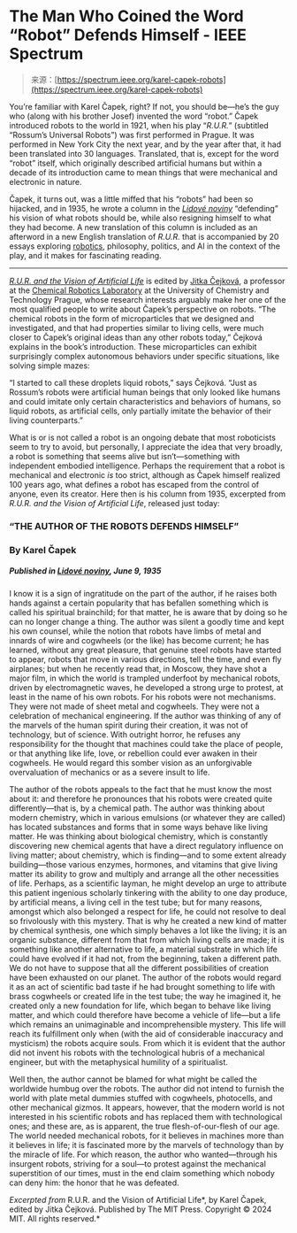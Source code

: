 <!--yml
category: 未分类
date: 2024-05-27 15:01:41
-->

# The Man Who Coined the Word “Robot” Defends Himself - IEEE Spectrum

> 来源：[https://spectrum.ieee.org/karel-capek-robots](https://spectrum.ieee.org/karel-capek-robots)

You’re familiar with Karel Čapek, right? If not, you should be—he’s the guy who (along with his brother Josef) invented the word “robot.” Čapek introduced robots to the world in 1921, when his play “*R.U.R.*” (subtitled “Rossum’s Universal Robots”) was first performed in Prague. It was performed in New York City the next year, and by the year after that, it had been translated into 30 languages. Translated, that is, except for the word “robot” itself, which originally described artificial humans but within a decade of its introduction came to mean things that were mechanical and electronic in nature.

Čapek, it turns out, was a little miffed that his “robots” had been so hijacked, and in 1935, he wrote a column in the [*Lidové noviny*](https://www.lidovky.cz/) “defending” his vision of what robots should be, while also resigning himself to what they had become. A new translation of this column is included as an afterword in a new English translation of *R.U.R.* that is accompanied by 20 essays exploring [robotics](https://spectrum.ieee.org/topic/robotics/), philosophy, politics, and AI in the context of the play, and it makes for fascinating reading.

* * *

*[R.U.R. and the Vision of Artificial Life](https://mitpress.mit.edu/9780262544504/ir-u-r-iand-the-vision-of-artificial-life/)* is edited by [Jitka Čejková](https://droplets.vscht.cz/people/cejkova), a professor at the [Chemical Robotics Laboratory](https://chobotix.cz/) at the University of Chemistry and Technology Prague, whose research interests arguably make her one of the most qualified people to write about Čapek’s perspective on robots. “The chemical robots in the form of microparticles that we designed and investigated, and that had properties similar to living cells, were much closer to Čapek’s original ideas than any other robots today,” Čejková explains in the book’s introduction. These microparticles can exhibit surprisingly complex autonomous behaviors under specific situations, like solving simple mazes:

“I started to call these droplets liquid robots,” says Čejková. “Just as Rossum’s robots were artificial human beings that only looked like humans and could imitate only certain characteristics and behaviors of humans, so liquid robots, as artificial cells, only partially imitate the behavior of their living counterparts.”

What is or is not called a robot is an ongoing debate that most roboticists seem to try to avoid, but personally, I appreciate the idea that very broadly, a robot is something that seems alive but isn’t—something with independent embodied intelligence. Perhaps the requirement that a robot is mechanical and electronic *is* too strict, although as Čapek himself realized 100 years ago, what defines a robot has escaped from the control of anyone, even its creator. Here then is his column from 1935, excerpted from *R.U.R. and the Vision of Artificial Life*, released just today:

### “THE AUTHOR OF THE ROBOTS DEFENDS HIMSELF”

### By Karel Čapek

##### Published in [Lidové noviny](https://www.lidovky.cz/), June 9, 1935

I know it is a sign of ingratitude on the part of the author, if he raises both hands against a certain popularity that has befallen something which is called his spiritual brainchild; for that matter, he is aware that by doing so he can no longer change a thing. The author was silent a goodly time and kept his own counsel, while the notion that robots have limbs of metal and innards of wire and cogwheels (or the like) has become current; he has learned, without any great pleasure, that genuine steel robots have started to appear, robots that move in various directions, tell the time, and even fly airplanes; but when he recently read that, in Moscow, they have shot a major film, in which the world is trampled underfoot by mechanical robots, driven by electromagnetic waves, he developed a strong urge to protest, at least in the name of his own robots. For his robots were not mechanisms. They were not made of sheet metal and cogwheels. They were not a celebration of mechanical engineering. If the author was thinking of any of the marvels of the human spirit during their creation, it was not of technology, but of science. With outright horror, he refuses any responsibility for the thought that machines could take the place of people, or that anything like life, love, or rebellion could ever awaken in their cogwheels. He would regard this somber vision as an unforgivable overvaluation of mechanics or as a severe insult to life.

The author of the robots appeals to the fact that he must know the most about it: and therefore he pronounces that his robots were created quite differently—that is, by a chemical path. The author was thinking about modern chemistry, which in various emulsions (or whatever they are called) has located substances and forms that in some ways behave like living matter. He was thinking about biological chemistry, which is constantly discovering new chemical agents that have a direct regulatory influence on living matter; about chemistry, which is finding—and to some extent already building—those various enzymes, hormones, and vitamins that give living matter its ability to grow and multiply and arrange all the other necessities of life. Perhaps, as a scientific layman, he might develop an urge to attribute this patient ingenious scholarly tinkering with the ability to one day produce, by artificial means, a living cell in the test tube; but for many reasons, amongst which also belonged a respect for life, he could not resolve to deal so frivolously with this mystery. That is why he created a new kind of matter by chemical synthesis, one which simply behaves a lot like the living; it is an organic substance, different from that from which living cells are made; it is something like another alternative to life, a material substrate in which life could have evolved if it had not, from the beginning, taken a different path. We do not have to suppose that all the different possibilities of creation have been exhausted on our planet. The author of the robots would regard it as an act of scientific bad taste if he had brought something to life with brass cogwheels or created life in the test tube; the way he imagined it, he created only a new foundation for life, which began to behave like living matter, and which could therefore have become a vehicle of life—but a life which remains an unimaginable and incomprehensible mystery. This life will reach its fulfillment only when (with the aid of considerable inaccuracy and mysticism) the robots acquire souls. From which it is evident that the author did not invent his robots with the technological hubris of a mechanical engineer, but with the metaphysical humility of a spiritualist.

Well then, the author cannot be blamed for what might be called the worldwide humbug over the robots. The author did not intend to furnish the world with plate metal dummies stuffed with cogwheels, photocells, and other mechanical gizmos. It appears, however, that the modern world is not interested in his scientific robots and has replaced them with technological ones; and these are, as is apparent, the true flesh-of-our-flesh of our age. The world needed mechanical robots, for it believes in machines more than it believes in life; it is fascinated more by the marvels of technology than by the miracle of life. For which reason, the author who wanted—through his insurgent robots, striving for a soul—to protest against the mechanical superstition of our times, must in the end claim something which nobody can deny him: the honor that he was defeated.

*Excerpted from* R.U.R. and the Vision of Artificial Life*, by Karel Čapek, edited by Jitka Čejková. Published by The MIT Press. Copyright © 2024 MIT. All rights reserved.*